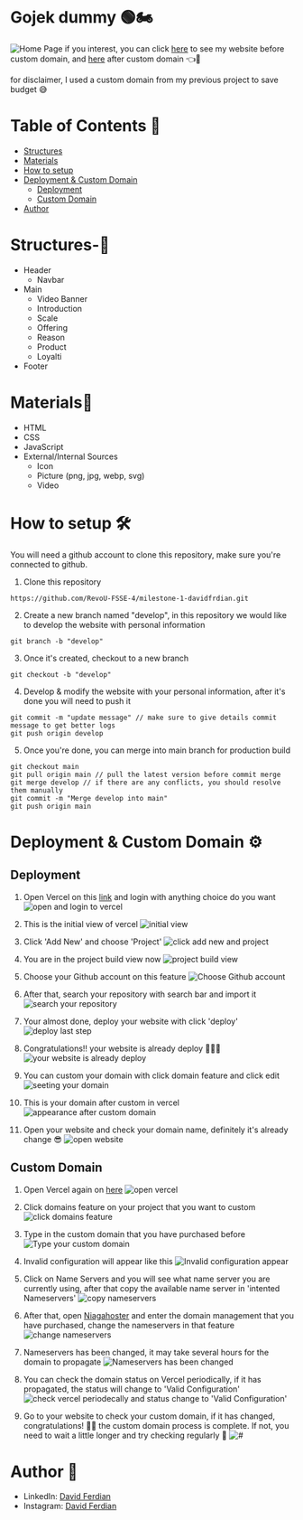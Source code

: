 # Gojek dummy 🟢🏍️
![Home Page](./images/readme-assets/home-page.png)
if you interest, you can click [here](https://gojek-by-david.vercel.app/) to see my website before custom domain, and [here](https://www.spiderclub.site/) after custom domain 👈🔗

for disclaimer, I used a custom domain from my previous project to save budget 😅

# Table of Contents 📃
- [Structures](#structures-📜)
- [Materials](#materials🧱)
- [How to setup](#how-to-setup-🛠️)
- [Deployment & Custom Domain](#deployment--custom-domain-⚙️)
    - [Deployment](#deployment)
    - [Custom Domain](#custom-domain)
- [Author](#author-👦)

# Structures-📜
- Header
  - Navbar
- Main
  - Video Banner
  - Introduction
  - Scale
  - Offering
  - Reason
  - Product
  - Loyalti
- Footer

# Materials🧱
- HTML
- CSS
- JavaScript
- External/Internal Sources
  - Icon
  - Picture (png, jpg, webp, svg)
  - Video

# How to setup 🛠️
You will need a github account to clone this repository, make sure you're connected to github.

1. Clone this repository
```
https://github.com/RevoU-FSSE-4/milestone-1-davidfrdian.git
```
2. Create a new branch named "develop", in this repository we would like to develop the website with personal information
```
git branch -b "develop"
```
3. Once it's created, checkout to a new branch
```
git checkout -b "develop"
```
4. Develop & modify the website with your personal information, after it's done you will need to push it
```git add .
git commit -m "update message" // make sure to give details commit message to get better logs
git push origin develop
```
5. Once you're done, you can merge into main branch for production build
```
git checkout main
git pull origin main // pull the latest version before commit merge
git merge develop // if there are any conflicts, you should resolve them manually
git commit -m "Merge develop into main"
git push origin main
```

# Deployment & Custom Domain ⚙️
## Deployment
1. Open Vercel on this [link](https://vercel.com) and login with anything choice do you want
![open and login to vercel](./images/readme-assets/deploy-1.png)

2. This is the initial view of vercel
![initial view](./images/readme-assets/deploy-2.png)

3. Click 'Add New' and choose 'Project'
![click add new and project](./images/readme-assets/deploy-3.png)

4. You are in the project build view now
![project build view](./images/readme-assets/deploy-4.png)

5. Choose your Github account on this feature
![Choose Github account](./images/readme-assets/deploy-5.png)

6. After that, search your repository with search bar and import it
![search your repository](./images/readme-assets/deploy-6.png)

7. Your almost done, deploy your website with click 'deploy'
![deploy last step](./images/readme-assets/deploy-7.png)

8. Congratulations!! your website is already deploy 🎉🎊🍾
![your website is already deploy](./images/readme-assets/deploy-8.png)

9. You can custom your domain with click domain feature and click edit
![seeting your domain](./images/readme-assets/deploy-9.png)

10. This is your domain after custom in vercel
![appearance after custom domain](./images/readme-assets/deploy-10.png)

11. Open your website and check your domain name, definitely it's already change 😎
![open website](./images/readme-assets/deploy-11.png)

## Custom Domain
1. Open Vercel again on [here](https://vercel.com)
![open vercel](./images/readme-assets/custom-domain-1.png)

2. Click domains feature on your project that you want to custom
![click domains feature](./images/readme-assets/custom-domain-2.png)

3. Type in the custom domain that you have purchased before
![Type your custom domain](./images/readme-assets/custom-domain-3.png)

4. Invalid configuration will appear like this
![Invalid configuration appear](./images/readme-assets/custom-domain-4.png)

5. Click on Name Servers and you will see what name server you are currently using, after that copy the available name server in 'intented Nameservers'
![copy nameservers ](./images/readme-assets/custom-domain-5.png)

6. After that, open [Niagahoster](https://niagahoster.com) and enter the domain management that you have purchased, change the nameservers in that feature
![change nameservers](./images/readme-assets/custom-domain-6.png)

7. Nameservers has been changed, it may take several hours for the domain to propagate
![Nameservers has been changed](./images/readme-assets/custom-domain-7.png)

8. You can check the domain status on Vercel periodically, if it has propagated, the status will change to 'Valid Configuration'
![check vercel periodecally and status change to 'Valid Configuration'](./images/readme-assets/custom-domain-8.png)

9. Go to your website to check your custom domain, if it has changed, congratulations! 🎊🎉 the custom domain process is complete. If not, you need to wait a little longer and try checking regularly 💪
![#](./images/readme-assets/custom-domain-9.png)



# Author 👦
- LinkedIn: [David Ferdian](https://www.linkedin.com/in/davidferdian)
- Instagram: [David Ferdian](https://www.instagram.com/david_f.h/)
